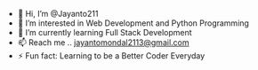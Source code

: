 - 👋 Hi, I’m @Jayanto211
- 👀 I’m interested in Web Development and Python Programming
- 🌱 I’m currently learning Full Stack Development
- 📫 Reach me .. jayantomondal2113@gmail.com
- ⚡ Fun fact: Learning to be a Better Coder Everyday

<!---
Jayanto211/Jayanto211 is a ✨ special ✨ repository because its `README.md` (this file) appears on your GitHub profile.
You can click the Preview link to take a look at your changes.
--->
